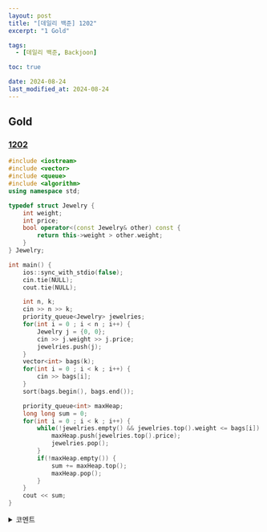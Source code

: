 ```yaml
---
layout: post
title: "[데일리 백준] 1202"
excerpt: "1 Gold"

tags:
  - [데일리 백준, Backjoon]

toc: true

date: 2024-08-24
last_modified_at: 2024-08-24
---
```

## Gold
### [1202][def]

```c++
#include <iostream>
#include <vector>
#include <queue>
#include <algorithm>
using namespace std;

typedef struct Jewelry {
    int weight;
    int price;
    bool operator<(const Jewelry& other) const {
        return this->weight > other.weight;
    }
} Jewelry;

int main() {
    ios::sync_with_stdio(false);
    cin.tie(NULL);
    cout.tie(NULL);

    int n, k;
    cin >> n >> k;
    priority_queue<Jewelry> jewelries;
    for(int i = 0 ; i < n ; i++) {
        Jewelry j = {0, 0};
        cin >> j.weight >> j.price;
        jewelries.push(j);
    }
    vector<int> bags(k);
    for(int i = 0 ; i < k ; i++) {
        cin >> bags[i];
    }
    sort(bags.begin(), bags.end());

    priority_queue<int> maxHeap;
    long long sum = 0;
    for(int i = 0 ; i < k ; i++) {
        while(!jewelries.empty() && jewelries.top().weight <= bags[i]) {
            maxHeap.push(jewelries.top().price);
            jewelries.pop();
        }
        if(!maxHeap.empty()) {
            sum += maxHeap.top();
            maxHeap.pop();
        }
    }
    cout << sum;
}
```

<details>
<summary>코멘트</summary>
<div markdown="1">

- 아이디어를 떠올리기 힘들었다.  
심화적인 우선순위 큐 & 정렬 문제

</div>
</details>

[def]: https://www.acmicpc.net/problem/1202